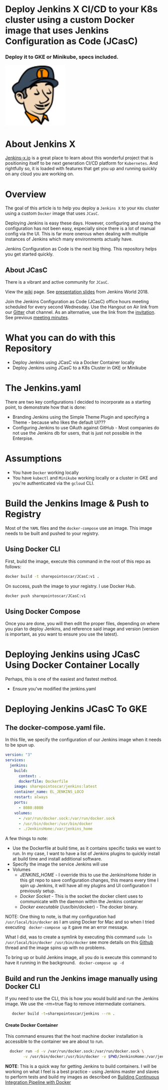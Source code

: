 

# Deploy Jenkins X CI/CD to your K8s cluster using a custom Docker image that uses Jenkins Configuration as Code (JCasC) 
### Deploy it to GKE or Minikube, specs included.

<img src="images/logo.svg" width="192">


# About Jenkins X
[Jenkins-x.io](https://jenkins-x.io/) is a great place to learn about this wonderful project that is positioning itself to be next generation CI/CD platform for `Kubernetes`.  And rightfully so, it is loaded with features that get you up and running quickly on any cloud you are working on.


# Overview
The goal of this article is to help you deploy a `Jenkins X` to your `K8s` cluster using a custom `Docker` image that uses `JCasC`. 

Deploying Jenkins is easy these days.  However, configuring and saving the configuration has not been easy, especially since there is a lot of manual config via the UI. This is far more onerous when dealing with multiple instances of Jenkins which many environments actually have.

Jenkins Configuration as Code is the next big thing.  This repository helps you get started quickly.

## About JCasC
There is a vibrant and active community for `JCasC`.

View the [wiki](https://wiki.jenkins.io/display/JENKINS/configuration+as+code+plugin) page. See [presentation slides](https://docs.google.com/presentation/d/1VsvDuffinmxOjg0a7irhgJSRWpCzLg_Yskf7Fw7FpBg/edit?usp=sharing) from Jenkins World 2018.

Join the Jenkins Configuration as Code (JCasC) office hours meeting scheduled for every second Wednesday. Use the Hangout on Air link from our [Gitter](https://gitter.im/jenkinsci/configuration-as-code-plugin) chat channel. As an alternative, use the link from the [invitation](https://calendar.google.com/event?action=TEMPLATE&tmeid=MmdwdTE1cTFvaGw1NGUycGxqdWUwcXExaWFfMjAxODA3MjVUMDcwMDAwWiBld2VAcHJhcW1hLm5ldA&tmsrc=ewe%40praqma.net&scp=ALL). See previous [meeting minutes](https://docs.google.com/document/d/1Hm07Q1egWL6VVAqNgu27bcMnqNZhYJmXKRvknVw4Y84/edit?usp=sharing).

# What you can do with this Repository
* Deploy Jenkins using JCasC via a Docker Container locally
* Deploy Jenkins using JCasC to a K8s Cluster in GKE or Minikube

# The Jenkins.yaml
There are two key configurations I decided to incorporate as a starting point, to demonstrate how that is done:

* Branding Jenkins using the Simple Theme Plugin and specifying a Theme -  because who likes the default UI???
* Configuring Jenkins to use OAuth against GitHub - Most companies do not use the Jenkins db for users, that is just not possible in the Enterpise.



# Assumptions
* You have `Docker` working locally
* You have `kubectl` and `Minikube` working locally or a cluster in GKE and you're authenticated via the `gcloud` CLI.

# Build the Jenkins Image & Push to Registry
Most of the `YAML` files and the `docker-compose` use an image.  This image needs to be built and pushed to your registry.

## Using Docker CLI
First, build the image, execute this command in the root of this repo as follows:
```bash
docker build -t sharepointoscar/JCasC:v1 .
```

On success, push the image to your registry.  I use Docker Hub.

```bash
docker push sharepointoscar/JCasC:v1
```
## Using Docker Compose

Once you are done, you will then edit the proper files, depending on where you plan to deploy Jenkins, and reference said image and version (version is important, as you want to ensure you use the latest).

# Deploying Jenkins using JCasC Using Docker Container Locally

Perhaps, this is one of the easiest and fastest method.

* Ensure you've modified the jenkins.yaml

# Deploying Jenkins JCasC To GKE 

## The docker-compose.yaml file.
In this file, we specify the configuration of our Jenkins image when it needs to be spun up.

``` yaml
version: "3"
services:
  jenkins:
    build:
      context: .
      dockerfile: Dockerfile
    image: sharepointoscar/jenkins:latest
    container_name: EL_JENKINS_LOCO
    restart: always
    ports:
      - 8080:8080
    volumes:
      - /var/run/docker.sock:/var/run/docker.sock
      - /usr/bin/docker:/usr/bin/docker
      - ./JenkinsHome:/var/jenkins_home
```

A few things to note:

  - Use the Dockerfile at build time, as it contains specific tasks we want to run.  In my case, I want to have a list of Jenkins plugins to quickly install at build time and install additional software.
  - Specify the image the service Jenkins will use
  - Volumes
    - *JENKINS_HOME* - I override this to use the JenkinsHome folder in this git repo to save configuration changes, this means every time I spin up Jenkins, it will have all my plugins and UI configuration I previously setup.
    - *Docker Socket* - This is the socket the docker client uses to communicate with the daemon within the Jenkins container
    - *Docker executable* (/usr/bin/docker) - The docker binary.


NOTE: One thing to note, is that my configuration had ` /usr/local/bin/docker` as I am using Docker for Mac and so when I tried executing
` docker-compose up` it gave me an error message.  

What I did, was to create a symlink by executing this command `sudo ln /usr/local/bin/docker /usr/bin/docker` see more details on this [Github](https://github.com/marcelbirkner/docker-ci-tool-stack/issues/24) thread and the image spins up with no problems.


To bring up or build Jenkins image, all you do is execute this command to have it running in the background.
` docker-compose up -d`
## Build and run the Jenkins image manually using Docker CLI
If you need to use the CLI, this is how you would build and run the Jenkins image.  We use the -rm=true flag to remove intermediate containers.
``` bash
   docker build -t=sharepointoscar/jenkins --rm .
```

#### Create Docker Container
This command ensures that the host machine docker installation is accessible to the container we are about to run.

``` bash
  docker run -d -v /var/run/docker.sock:/var/run/docker.sock \
        -v /usr/bin/docker:/usr/bin/docker -v $PWD/JenkinsHome:/var/jenkins_home -p 8080:8080 sharepointoscar/jenkins
```

**NOTE**: This is a quick way for getting Jenkins to build containers.  I will be working on what I feel is a best practice - using Jenkins master and slaves to perform tests and build my images as described  on [Building Continuous Integration Pipeline with Docker](https://www.docker.com/sites/default/files/UseCase/RA_CI%20with%20Docker_08.25.2015.pdf)
